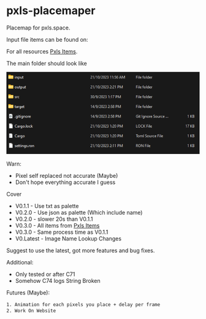 # pxls-placemaper
Placemap for pxls.space.

Input file items can be found on:

For all resources [Pxls Items](https://pxls.space/extra).

The main folder should look like

![this](https://github.com/Chssam/pixel_maper/blob/main/sources/pxls-placemaper%20outlook.png)

Warn:
- Pixel self replaced not accurate (Maybe)
- Don't hope everything accurate I guess

Cover
- V0.1.1 - Use txt as palette
- V0.2.0 - Use json as palette (Which include name)
- V0.2.0 - slower 20s than V0.1.1
- V0.3.0 - All items from [Pxls Items](https://pxls.space/extra)
- V0.3.0 - Same process time as V0.1.1
- V0.Latest - Image Name Lookup Changes

Suggest to use the latest, got more features and bug fixes.

Additional:
- Only tested or after C71
- Somehow C74 logs String Broken

Futures (Maybe):
```
1. Animation for each pixels you place + delay per frame
2. Work On Website
```

